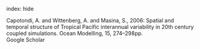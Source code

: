 index: hide

<div class="Citation">

  <div class="Citation-body">
    <div class="Citation-text">Capotondi, A. and Wittenberg, A. and Masina, S., 2006: Spatial and temporal structure of Tropical Pacific interannual variability in 20th century coupled simulations. <span class="Article-journal">Ocean Modelling, </span><span class="Article-volume">15, </span>274–298pp.</div>
    <div class="Citation-links">
      <div class="CitationLink" data-href="https://scholar.google.com/scholar?q=Spatial+and+temporal+structure+of+Tropical+Pacific+interannual+variability+in+20th+century+coupled+simulations">
        <div class="CitationLink-icon CitationLink-Scholar"></div>
        <div class="CitationLink-text">Google Scholar</div>
      </div>
    </div>
  </div>
</div>


<div class="Citation-copy">

</div>
